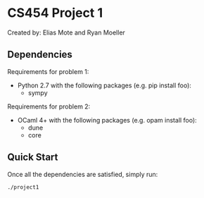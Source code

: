 # CS454 Project 1
Created by: Elias Mote and Ryan Moeller

## Dependencies
Requirements for problem 1:
- Python 2.7 with the following packages (e.g. pip install foo):
  - sympy

Requirements for problem 2:
- OCaml 4+ with the following packages (e.g. opam install foo):
  - dune
  - core

## Quick Start
Once all the dependencies are satisfied, simply run:
```
./project1
```

